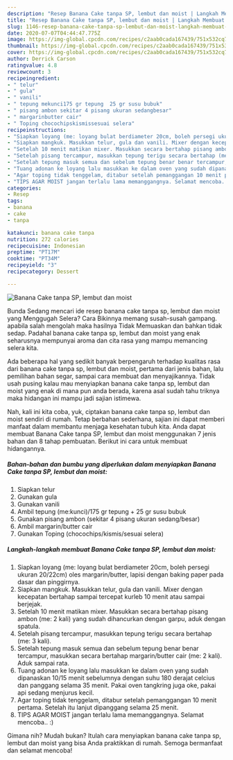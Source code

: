 ```yaml
---
description: "Resep Banana Cake tanpa SP, lembut dan moist | Langkah Membuat Banana Cake tanpa SP, lembut dan moist Yang Bikin Ngiler"
title: "Resep Banana Cake tanpa SP, lembut dan moist | Langkah Membuat Banana Cake tanpa SP, lembut dan moist Yang Bikin Ngiler"
slug: 1146-resep-banana-cake-tanpa-sp-lembut-dan-moist-langkah-membuat-banana-cake-tanpa-sp-lembut-dan-moist-yang-bikin-ngiler
date: 2020-07-07T04:44:47.775Z
image: https://img-global.cpcdn.com/recipes/c2aab0cada167439/751x532cq70/banana-cake-tanpa-sp-lembut-dan-moist-foto-resep-utama.jpg
thumbnail: https://img-global.cpcdn.com/recipes/c2aab0cada167439/751x532cq70/banana-cake-tanpa-sp-lembut-dan-moist-foto-resep-utama.jpg
cover: https://img-global.cpcdn.com/recipes/c2aab0cada167439/751x532cq70/banana-cake-tanpa-sp-lembut-dan-moist-foto-resep-utama.jpg
author: Derrick Carson
ratingvalue: 4.8
reviewcount: 3
recipeingredient:
- " telur"
- " gula"
- " vanili"
- " tepung mekunci175 gr tepung  25 gr susu bubuk"
- " pisang ambon sekitar 4 pisang ukuran sedangbesar"
- " margarinbutter cair"
- " Toping chocochipskismissesuai selera"
recipeinstructions:
- "Siapkan loyang (me: loyang bulat berdiameter 20cm, boleh persegi ukuran 20/22cm) oles margarin/butter, lapisi dengan baking paper pada dasar dan pinggirnya."
- "Siapkan mangkuk. Masukkan telur, gula dan vanili. Mixer dengan kecepatan bertahap sampai tercepat kurleb 10 menit atau sampai berjejak."
- "Setelah 10 menit matikan mixer. Masukkan secara bertahap pisang ambon (me: 2 kali) yang sudah dihancurkan dengan garpu, aduk dengan spatula."
- "Setelah pisang tercampur, masukkan tepung terigu secara bertahap (me: 3 kali)."
- "Setelah tepung masuk semua dan sebelum tepung benar benar tercampur, masukkan secara bertahap margarin/butter cair (me: 2 kali). Aduk sampai rata."
- "Tuang adonan ke loyang lalu masukkan ke dalam oven yang sudah dipanaskan 10/15 menit sebelumnya dengan suhu 180 derajat celcius dan panggang selama 35 menit. Pakai oven tangkring juga oke, pakai api sedang menjurus kecil."
- "Agar toping tidak tenggelam, ditabur setelah pemanggangan 10 menit pertama. Setelah itu lanjut dipanggang selama 25 menit."
- "TIPS AGAR MOIST jangan terlalu lama memanggangnya. Selamat mencoba.. :)"
categories:
- Resep
tags:
- banana
- cake
- tanpa

katakunci: banana cake tanpa 
nutrition: 272 calories
recipecuisine: Indonesian
preptime: "PT17M"
cooktime: "PT34M"
recipeyield: "3"
recipecategory: Dessert

---
```



![Banana Cake tanpa SP, lembut dan moist](https://img-global.cpcdn.com/recipes/c2aab0cada167439/751x532cq70/banana-cake-tanpa-sp-lembut-dan-moist-foto-resep-utama.jpg)

Bunda Sedang mencari ide resep banana cake tanpa sp, lembut dan moist yang Menggugah Selera? Cara Bikinnya memang susah-susah gampang. apabila salah mengolah maka hasilnya Tidak Memuaskan dan bahkan tidak sedap. Padahal banana cake tanpa sp, lembut dan moist yang enak seharusnya mempunyai aroma dan cita rasa yang mampu memancing selera kita.

Ada beberapa hal yang sedikit banyak berpengaruh terhadap kualitas rasa dari banana cake tanpa sp, lembut dan moist, pertama dari jenis bahan, lalu pemilihan bahan segar, sampai cara membuat dan menyajikannya. Tidak usah pusing kalau mau menyiapkan banana cake tanpa sp, lembut dan moist yang enak di mana pun anda berada, karena asal sudah tahu triknya maka hidangan ini mampu jadi sajian istimewa.




Nah, kali ini kita coba, yuk, ciptakan banana cake tanpa sp, lembut dan moist sendiri di rumah. Tetap berbahan sederhana, sajian ini dapat memberi manfaat dalam membantu menjaga kesehatan tubuh kita. Anda dapat membuat Banana Cake tanpa SP, lembut dan moist menggunakan 7 jenis bahan dan 8 tahap pembuatan. Berikut ini cara untuk membuat hidangannya.

<!--inarticleads1-->

##### Bahan-bahan dan bumbu yang diperlukan dalam menyiapkan Banana Cake tanpa SP, lembut dan moist:

1. Siapkan  telur
1. Gunakan  gula
1. Gunakan  vanili
1. Ambil  tepung (me:kunci)/175 gr tepung + 25 gr susu bubuk
1. Gunakan  pisang ambon (sekitar 4 pisang ukuran sedang/besar)
1. Ambil  margarin/butter cair
1. Gunakan  Toping (chocochips/kismis/sesuai selera)




<!--inarticleads2-->

##### Langkah-langkah membuat Banana Cake tanpa SP, lembut dan moist:

1. Siapkan loyang (me: loyang bulat berdiameter 20cm, boleh persegi ukuran 20/22cm) oles margarin/butter, lapisi dengan baking paper pada dasar dan pinggirnya.
1. Siapkan mangkuk. Masukkan telur, gula dan vanili. Mixer dengan kecepatan bertahap sampai tercepat kurleb 10 menit atau sampai berjejak.
1. Setelah 10 menit matikan mixer. Masukkan secara bertahap pisang ambon (me: 2 kali) yang sudah dihancurkan dengan garpu, aduk dengan spatula.
1. Setelah pisang tercampur, masukkan tepung terigu secara bertahap (me: 3 kali).
1. Setelah tepung masuk semua dan sebelum tepung benar benar tercampur, masukkan secara bertahap margarin/butter cair (me: 2 kali). Aduk sampai rata.
1. Tuang adonan ke loyang lalu masukkan ke dalam oven yang sudah dipanaskan 10/15 menit sebelumnya dengan suhu 180 derajat celcius dan panggang selama 35 menit. Pakai oven tangkring juga oke, pakai api sedang menjurus kecil.
1. Agar toping tidak tenggelam, ditabur setelah pemanggangan 10 menit pertama. Setelah itu lanjut dipanggang selama 25 menit.
1. TIPS AGAR MOIST jangan terlalu lama memanggangnya. Selamat mencoba.. :)




Gimana nih? Mudah bukan? Itulah cara menyiapkan banana cake tanpa sp, lembut dan moist yang bisa Anda praktikkan di rumah. Semoga bermanfaat dan selamat mencoba!
